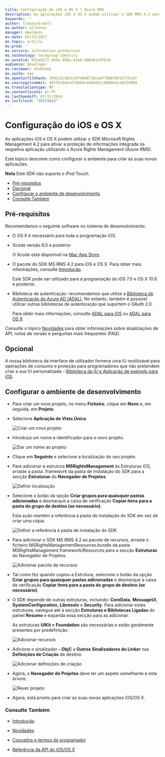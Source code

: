 ```yaml
---
title: Configuração do iOS e OS X | Azure RMS
description: As aplicações iOS e OS X podem utilizar o SDK RMS 4.2 para ativar a proteção de informações integrada na respetiva aplicação ao utilizar o AAD RM.
keywords: ''
author: lleonard-msft
ms.author: alleonar
manager: mbaldwin
ms.date: 02/23/2017
ms.topic: article
ms.prod: ''
ms.service: information-protection
ms.technology: techgroup-identity
ms.assetid: b31e5b72-e65e-450a-b1b8-d46e81e9fb34
audience: developer
ms.reviewer: shubhamp
ms.suite: ems
ms.openlocfilehash: 34d11dc9b3c54f4b86710ce4f7866f0415f7bc8f
ms.sourcegitcommit: 44ff610dec678604c449d42cc0b0863ca8224009
ms.translationtype: MT
ms.contentlocale: pt-PT
ms.lasthandoff: 07/31/2018
ms.locfileid: "39373632"
---
```

# <a name="ios-and-os-x-setup"></a>Configuração do iOS e OS X

As aplicações iOS e OS X podem utilizar o SDK Microsoft Rights Management 4.2 para ativar a proteção de informações integrada na respetiva aplicação utilizando o Azure Rights Management (Azure RMS).

Este tópico descreve como configurar o ambiente para criar as suas novas aplicações.

**Nota** Este SDK não suporta o iPod Touch.


-   [Pré-requisitos](#prerequisites)
-   [Opcional](#optional)
-   [Configurar o ambiente de desenvolvimento](#configuring-your-development-environment)
-   [Consulte Também](#see-also)

## <a name="prerequisites"></a>Pré-requisitos

Recomendamos o seguinte software no sistema de desenvolvimento:

-   O OS X é necessário para toda a programação iOS.
-   Xcode versão 6.0 e posterior

    O Xcode está disponível na [Mac App Store](https://developer.apple.com/technologies/mac/).

-   O pacote do SDK MS RMS 4.2 para iOS e OS X. Para obter mais informações, consulte [Introdução](get-started.md).

    Este SDK pode ser utilizado para a programação do iOS 7.0 e OS X 10.8 e posterior.

-   Biblioteca de autenticação: recomendamos que utilize a [Biblioteca de Autenticação do Azure AD (ADAL)](https://msdn.microsoft.com/library/jj573266.aspx). No entanto, também é possível utilizar outras bibliotecas de autenticação que suportem o OAuth 2.0.

    Para obter mais informações, consulte [ADAL para iOS](https://github.com/MSOpenTech/azure-activedirectory-library-for-ios) ou [ADAL para OS X](https://github.com/MSOpenTech/azure-activedirectory-library-for-ios/tree/OSXUniversal)

Consulte o tópico [Novidades](release-notes.md) para obter informações sobre atualizações de API, notas de versão e perguntas mais frequentes (FAQ).

## <a name="optional"></a>Opcional

A nossa biblioteca da interface de utilizador fornece uma IU reutilizável para operações de consumo e proteção para programadores que não pretendem criar a sua IU personalizada – [Biblioteca da IU e Aplicação de exemplo para iOS](https://github.com/AzureAD/rms-sdk-ui-for-ios).

## <a name="configuring-your-development-environment"></a>Configurar o ambiente de desenvolvimento

-   Para criar um novo projeto, no menu **Ficheiro**, clique em **Novo** e, em seguida, em **Projeto**.
-   Selecione **Aplicação de Vista Única**.

    ![Criar um novo projeto](../media/iOS-Project.png)

-   Introduza um nome e identificador para o novo projeto.

    ![Dar um nome ao projeto](../media/iOS-project-options.png)

-   Clique em **Seguinte** e selecione a localização do seu projeto.
-   Para adicionar a estrutura **MSRightsManagement** às Estruturas iOS, arraste a pasta .framework da pasta de instalação do SDK para a secção **Estruturas** do **Navegador de Projetos**.

    ![Definir localização](../media/ios-add-dependencies-01a.png)

-   Selecione o botão da opção **Criar grupos para quaisquer pastas adicionadas** e desmarque a caixa de verificação **Copiar itens para a pasta do grupo de destino (se necessário)**.

    Esta ação mantém a referência à pasta de instalação do SDK em vez de criar uma cópia.

    ![Definir a referência à pasta de instalação do SDK](../media/iOS-create-groups.png)

-   Para adicionar o SDK MS RMS 4.2 ao pacote de recursos, arraste o ficheiro MSRightsManagementResources.bundle da pasta MSRightsManagement.framework/Resources para a secção **Estruturas** do Navegador de Projetos.

    ![Adicionar pacote de recursos](../media/iOS-add-resource-bundle-02a.png)

-   Tal como fez quando copiou a Estrutura, selecione o botão da opção **Criar grupos para quaisquer pastas adicionadas** e desmarque a caixa de verificação **Copiar itens para a pasta do grupo de destino (se necessário)**.
-   O SDK depende de outras estruturas, incluindo: **CoreData**, **MessageUI**, **SystemConfiguration**, **Libresolv** e **Security**. Para adicionar estas estruturas, navegue até à secção **Estruturas e Bibliotecas Ligadas** do painel **Resumo** e expanda essa secção para as adicionar.

    As estruturas **UIKit** e **Foundation** são necessárias e estão geralmente presentes por predefinição.

    ![Adicionar recursos](../media/iOS-add-libraries.png)

-   Adicione o sinalizador **- ObjC** a **Outros Sinalizadores do Linker** nas **Definições de Criação** de destino.

    ![Adicionar definições de criação](../media/iOS-linker-flags.png)

-   Agora, o **Navegador de Projetos** deve ter um aspeto semelhante a esta árvore.

    ![Rever projeto](../media/iOS-verify-setup-01a.png)

-   Agora, está pronto para criar as suas novas aplicações iOS/OS X.

### <a name="see-also"></a>Consulte Também

* [Introdução](get-started.md)

* [Novidades](release-notes.md)

* [Conceitos e termos de programador](core-concepts.md)

* [Referência da API do iOS/OS X](https://msdn.microsoft.com/library/dn758306.aspx)
